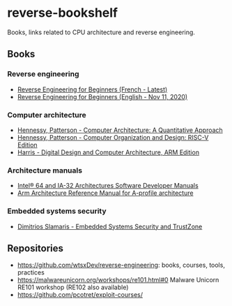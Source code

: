 # reverse-bookshelf
Books, links related to CPU architecture and reverse engineering.

## Books
### Reverse engineering
- [Reverse Engineering for Beginners (French - Latest)](https://beginners.re/RE4B-FR.pdf)
- [Reverse Engineering for Beginners (English - Nov 11, 2020)](https://web.archive.org/web/20201111234229/https://beginners.re/RE4B-EN.pdf)
### Computer architecture
- [Hennessy, Patterson - Computer Architecture: A Quantitative Approach](https://www.elsevier.com/books/computer-architecture/hennessy/978-0-12-811905-1)
- [Hennessy, Patterson - Computer Organization and Design: RISC-V Edition](https://www.elsevier.com/books/computer-organization-and-design-risc-v-edition/patterson/978-0-12-820331-6)
- [Harris - Digital Design and Computer Architecture, ARM Edition](https://www.elsevier.com/books/digital-design-and-computer-architecture-arm-edition/harris/978-0-12-800056-4)
### Architecture manuals
- [Intel® 64 and IA-32 Architectures Software Developer Manuals](https://www.intel.com/content/www/us/en/developer/articles/technical/intel-sdm.html)
- [Arm Architecture Reference Manual for A-profile architecture](https://developer.arm.com/documentation/ddi0487/latest)
### Embedded systems security
- [Dimitrios Slamaris - Embedded Systems Security and TrustZone](https://embeddedsecurity.io/)
## Repositories
- https://github.com/wtsxDev/reverse-engineering: books, courses, tools, practices
- https://malwareunicorn.org/workshops/re101.html#0 Malware Unicorn RE101 workshop (RE102 also available)
- https://github.com/pcotret/exploit-courses/
